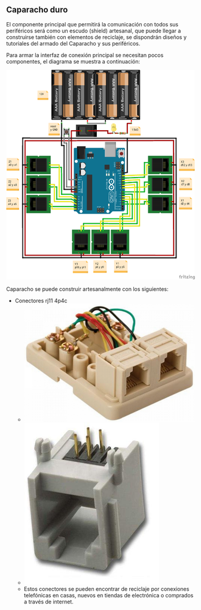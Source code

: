 ## Caparacho duro

El componente principal que permitirá la comunicación con todos sus periféricos será como un escudo (shield) artesanal, que puede llegar a construirse también con elementos de reciclaje, se dispondrán diseños y tutoriales del armado del Caparacho y sus periféricos.

Para armar la interfaz de conexión principal se necesitan pocos componentes, el diagrama se muestra a continuación:

![Circuito de Escudo Caparacho](./imagenes/Caparacho_bb.png)

Caparacho se puede construir artesanalmente con los siguientes:

* Conectores rj11 4p4c
  - ![Roseta rj11](./imagenes/roseta_rj11.png)
  - ![Jack rj11](./imagenes/jack_rj11_4p6c.png)
  - Estos conectores se pueden encontrar de reciclaje por conexiones telefónicas en casas, nuevos en tiendas de electrónica o comprados a través de internet.